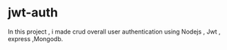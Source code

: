 # jwt-auth
In this project ,  i  made crud overall user authentication using Nodejs , Jwt , express ,Mongodb.
